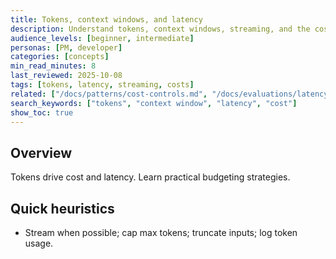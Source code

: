 ```yaml
---
title: Tokens, context windows, and latency
description: Understand tokens, context windows, streaming, and the cost–latency tradeoffs.
audience_levels: [beginner, intermediate]
personas: [PM, developer]
categories: [concepts]
min_read_minutes: 8
last_reviewed: 2025-10-08
tags: [tokens, latency, streaming, costs]
related: ["/docs/patterns/cost-controls.md", "/docs/evaluations/latency-cost-tradeoffs.md"]
search_keywords: ["tokens", "context window", "latency", "cost"]
show_toc: true
---
```


## Overview
Tokens drive cost and latency. Learn practical budgeting strategies.

## Quick heuristics
- Stream when possible; cap max tokens; truncate inputs; log token usage.
